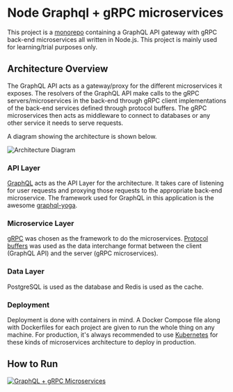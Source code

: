 # Node Graphql + gRPC microservices

This project is a [monorepo](https://gomonorepo.org/) containing a GraphQL API gateway with gRPC back-end microservices all written in Node.js. This project is mainly used for learning/trial purposes only.

## Architecture Overview

The GraphQL API acts as a gateway/proxy for the different microservices it exposes. The resolvers of the GraphQL API make calls to the gRPC servers/microservices in the back-end through gRPC client implementations of the back-end services defined through protocol buffers. The gRPC microservices then acts as middleware to connect to databases or any other service it needs to serve requests.

A diagram showing the architecture is shown below.

![Architecture Diagram](https://cloudcraft.co/view/492a9a8b-6c0f-4d2e-a45d-f6cb7ad850cd?key=2V3NRzdfwu70ROtwT6tg0g&embed=true)

### API Layer

[GraphQL](https://graphql.org/) acts as the API Layer for the architecture. It takes care of listening for user requests and proxying those requests to the appropriate back-end microservice. The framework used for GraphQL in this application is the awesome [graphql-yoga](https://github.com/prisma/graphql-yoga).

### Microservice Layer

[gRPC](https://grpc.io/) was chosen as the framework to do the microservices. [Protocol buffers](https://developers.google.com/protocol-buffers/) was used as the data interchange format between the client (GraphQL API) and the server (gRPC microservices).

### Data Layer

PostgreSQL is used as the database and Redis is used as the cache.

### Deployment

Deployment is done with containers in mind. A Docker Compose file along with Dockerfiles for each project are given to run the whole thing on any machine. For production, it's always recommended to use [Kubernetes](https://kubernetes.io/) for these kinds of microservices architecture to deploy in production.

## How to Run

[![GraphQL + gRPC Microservices](https://i.ytimg.com/vi/S92PqC5pNDE/hqdefault.jpg?sqp=-oaymwEZCNACELwBSFXyq4qpAwsIARUAAIhCGAFwAQ==&rs=AOn4CLBa6t66wj4_6P-AkoYWT_gMGZPGbw)](https://www.youtube.com/watch?v=S92PqC5pNDE)
